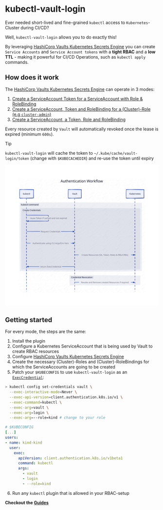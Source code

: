 # kubectl-vault-login
Ever needed short-lived and fine-grained `kubectl` access to `Kubernetes`-Cluster during CI/CD?

Well, `kubectl-vault-login` allows you to do exactly this!

By leveraging [HashiCorp Vaults Kubernetes Secrets Engine](https://developer.hashicorp.com/vault/docs/secrets/kubernetes) you can create `Service Accounts` and `Service Account tokens` with a **tight RBAC** and a **low TTL** - making it powerful for CI/CD Operations, such as `kubectl apply` commands.

## How does it work
The [HashiCorp Vaults Kubernetes Secrets Engine](https://developer.hashicorp.com/vault/docs/secrets/kubernetes) can operate in 3 modes:

1. [Create a ServiceAccount Token for a ServiceAccount with Role & RoleBinding](https://falcosuessgott.github.io/kubectl-vault-login/mode-01/)
2. [Create a ServiceAccount, Token and RoleBinding for a (Cluster)-Role (e.g `cluster-admin`)](https://falcosuessgott.github.io/kubectl-vault-login/mode-02/)
3. [Create a ServiceAccount, a Token, Role and RoleBinding](https://falcosuessgott.github.io/kubectl-vault-login/mode-03/)

Every resource created by `Vault` will automatically revoked once the lease is expired (minimum `600s`).

> [!TIP]
> `kubectl-vault-login` will cache the token to `~/.kube/cache/vault-login/token` (change with `$KUBECACHEDIR`) and re-use the token until expiry

![img](./docs/assets/workflow.svg)

## Getting started
For every mode, the steps are the same:

1. Install the plugin
2. Configure a Kubernetes ServiceAccount that is being used by Vault to create RBAC resources
3. Configure [HashiCorp Vaults Kubernetes Secrets Engine](https://developer.hashicorp.com/vault/docs/secrets/kubernetes)
4. Create the necessary (Cluster)-Roles and (Cluster)-RoleBindings for which the ServiceAccounts are going to be created
5. Patch your `$KUBECONFIG` to use `kubectl-vault-login` as an [`ExecCredential`](https://kubernetes.io/docs/reference/config-api/client-authentication.v1beta1/):

```bash
> kubectl config set-credentials vault \
  --exec-interactive-mode=Never \
  --exec-api-version=client.authentication.k8s.io/v1 \
  --exec-command=kubectl \
  --exec-arg=vault \
  --exec-arg=login \
  --exec-arg=--role=kind # change to your role
```

```yaml
# $KUBECONFIG
[...]
users:
- name: kind-kind
  user:
    exec:
      apiVersion: client.authentication.k8s.io/v1beta1
      command: kubectl
      args:
        - vault
        - login
        - --role=kind
```

6. Run any `kubectl` plugin that is allowed in your RBAC-setup

**Checkout the [Guides](https://falcosuessgott.github.io/kubectl-vault-login/mode-01/)**
